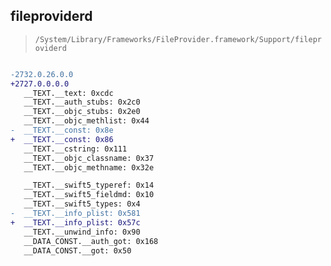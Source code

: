 ## fileproviderd

> `/System/Library/Frameworks/FileProvider.framework/Support/fileproviderd`

```diff

-2732.0.26.0.0
+2727.0.0.0.0
   __TEXT.__text: 0xcdc
   __TEXT.__auth_stubs: 0x2c0
   __TEXT.__objc_stubs: 0x2e0
   __TEXT.__objc_methlist: 0x44
-  __TEXT.__const: 0x8e
+  __TEXT.__const: 0x86
   __TEXT.__cstring: 0x111
   __TEXT.__objc_classname: 0x37
   __TEXT.__objc_methname: 0x32e

   __TEXT.__swift5_typeref: 0x14
   __TEXT.__swift5_fieldmd: 0x10
   __TEXT.__swift5_types: 0x4
-  __TEXT.__info_plist: 0x581
+  __TEXT.__info_plist: 0x57c
   __TEXT.__unwind_info: 0x90
   __DATA_CONST.__auth_got: 0x168
   __DATA_CONST.__got: 0x50

```
